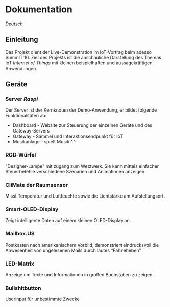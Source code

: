 # Dokumentation

_Deutsch_

## Einleitung

Das Projekt dient der Live-Demonstration im IoT-Vortrag beim adesso SummIT'16\. Ziel des Projekts ist die anschauliche Darstellung des Themas IoT _Internet of Things_ mit kleinen beispielhaften und aussagekräftigen Anwendungen.

## Geräte

### Server _Raspi_

Der Server ist der Kernknoten der Demo-Anwendung, er bildet folgende Funktionalitäten ab:

- Dashboard - Website zur Steuerung der einzelnen Geräte und des Gateway-Servers
- Gateway - Sammel und Interaktionsendpunkt für IoT
- Musikanlage - spielt Musik ^.^

### RGB-Würfel

"Designer-Lampe" mit zugang zum Wetzwerk. Sie kann mittels einfacher Steuerbefehle verschiedene Szenarien und Animationen anzeigen

### CliMate der Raumsensor

Misst Temperatur und Luftfeuchte sowie die Lichtstärke am Aufstellungsort.

### Smart-OLED-Display

Zeigt intelligente Daten auf einem kleinen OLED-Display an.

### Mailbox.US

Postkasten nach amerikanischem Vorbild; demonstriert eindrucksvoll die Anwesenheit von ungelesenen Mails durch lautes "Fahneheben"

### LED-Matrix

Anzeige um Texte und Informationen in großen Buchstaben zu zeigen.

### Bullshitbutton

Userinput für unbestimmte Zwecke
